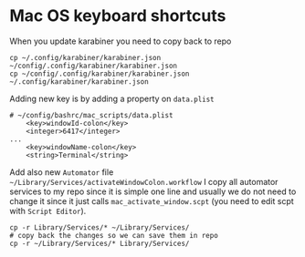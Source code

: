 # Mac OS keyboard shortcuts

When you update karabiner you need to copy back to repo
```
cp ~/.config/karabiner/karabiner.json ~/config/.config/karabiner/karabiner.json
cp ~/config/.config/karabiner/karabiner.json ~/.config/karabiner/karabiner.json
```


Adding new key is by adding a property on `data.plist`
```
# ~/config/bashrc/mac_scripts/data.plist
	<key>windowId-colon</key>
	<integer>6417</integer>
...
	<key>windowName-colon</key>
	<string>Terminal</string>
```

Add also new `Automator` file `~/Library/Services/activateWindowColon.workflow`
I copy all automator services to my repo since it is simple one line and usually
we do not need to change it since it just calls `mac_activate_window.scpt` (you
need to edit scpt with `Script Editor`).
```
cp -r Library/Services/* ~/Library/Services/
# copy back the changes so we can save them in repo
cp -r ~/Library/Services/* Library/Services/
```
